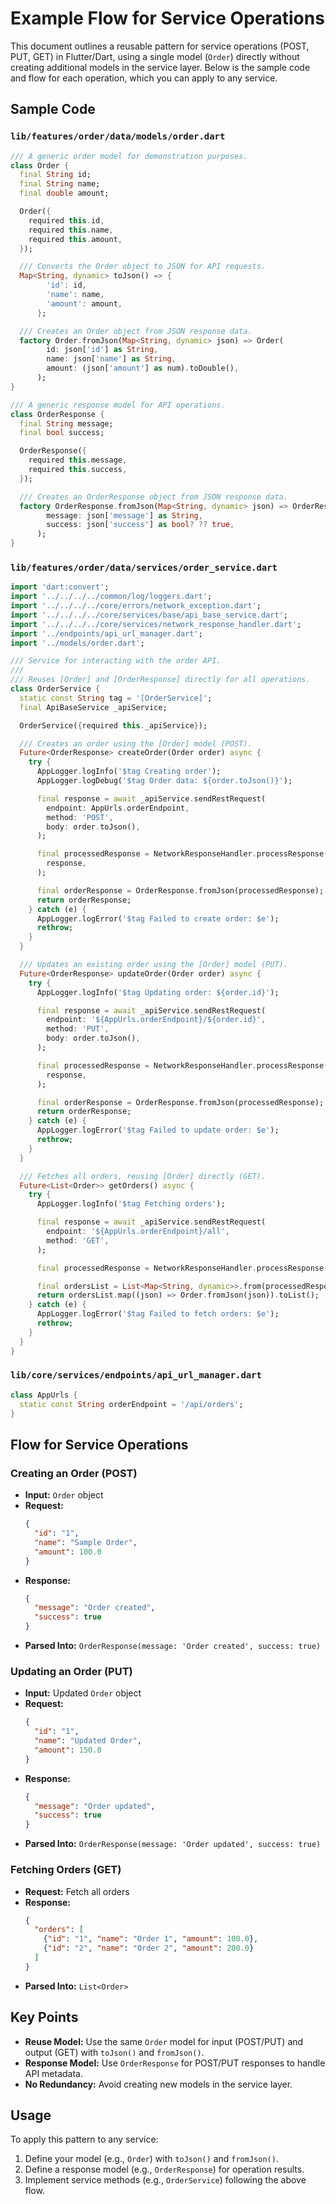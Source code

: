 # Example Flow for Service Operations

This document outlines a reusable pattern for service operations (POST, PUT, GET) in Flutter/Dart, using a single model (`Order`) directly without creating additional models in the service layer. Below is the sample code and flow for each operation, which you can apply to any service.

## Sample Code

### `lib/features/order/data/models/order.dart`

```dart
/// A generic order model for demonstration purposes.
class Order {
  final String id;
  final String name;
  final double amount;

  Order({
    required this.id,
    required this.name,
    required this.amount,
  });

  /// Converts the Order object to JSON for API requests.
  Map<String, dynamic> toJson() => {
        'id': id,
        'name': name,
        'amount': amount,
      };

  /// Creates an Order object from JSON response data.
  factory Order.fromJson(Map<String, dynamic> json) => Order(
        id: json['id'] as String,
        name: json['name'] as String,
        amount: (json['amount'] as num).toDouble(),
      );
}

/// A generic response model for API operations.
class OrderResponse {
  final String message;
  final bool success;

  OrderResponse({
    required this.message,
    required this.success,
  });

  /// Creates an OrderResponse object from JSON response data.
  factory OrderResponse.fromJson(Map<String, dynamic> json) => OrderResponse(
        message: json['message'] as String,
        success: json['success'] as bool? ?? true,
      );
}
```

### `lib/features/order/data/services/order_service.dart`

```dart
import 'dart:convert';
import '../../../../common/log/loggers.dart';
import '../../../../core/errors/network_exception.dart';
import '../../../../core/services/base/api_base_service.dart';
import '../../../../core/services/network_response_handler.dart';
import '../endpoints/api_url_manager.dart';
import '../models/order.dart';

/// Service for interacting with the order API.
///
/// Reuses [Order] and [OrderResponse] directly for all operations.
class OrderService {
  static const String tag = '[OrderService]';
  final ApiBaseService _apiService;

  OrderService({required this._apiService});

  /// Creates an order using the [Order] model (POST).
  Future<OrderResponse> createOrder(Order order) async {
    try {
      AppLogger.logInfo('$tag Creating order');
      AppLogger.logDebug('$tag Order data: ${order.toJson()}');

      final response = await _apiService.sendRestRequest(
        endpoint: AppUrls.orderEndpoint,
        method: 'POST',
        body: order.toJson(),
      );

      final processedResponse = NetworkResponseHandler.processResponse(
        response,
      );

      final orderResponse = OrderResponse.fromJson(processedResponse);
      return orderResponse;
    } catch (e) {
      AppLogger.logError('$tag Failed to create order: $e');
      rethrow;
    }
  }

  /// Updates an existing order using the [Order] model (PUT).
  Future<OrderResponse> updateOrder(Order order) async {
    try {
      AppLogger.logInfo('$tag Updating order: ${order.id}');

      final response = await _apiService.sendRestRequest(
        endpoint: '${AppUrls.orderEndpoint}/${order.id}',
        method: 'PUT',
        body: order.toJson(),
      );

      final processedResponse = NetworkResponseHandler.processResponse(
        response,
      );

      final orderResponse = OrderResponse.fromJson(processedResponse);
      return orderResponse;
    } catch (e) {
      AppLogger.logError('$tag Failed to update order: $e');
      rethrow;
    }
  }

  /// Fetches all orders, reusing [Order] directly (GET).
  Future<List<Order>> getOrders() async {
    try {
      AppLogger.logInfo('$tag Fetching orders');

      final response = await _apiService.sendRestRequest(
        endpoint: '${AppUrls.orderEndpoint}/all',
        method: 'GET',
      );

      final processedResponse = NetworkResponseHandler.processResponse(response);

      final ordersList = List<Map<String, dynamic>>.from(processedResponse['orders']);
      return ordersList.map((json) => Order.fromJson(json)).toList();
    } catch (e) {
      AppLogger.logError('$tag Failed to fetch orders: $e');
      rethrow;
    }
  }
}
```

### `lib/core/services/endpoints/api_url_manager.dart`

```dart
class AppUrls {
  static const String orderEndpoint = '/api/orders';
}
```

## Flow for Service Operations

### Creating an Order (POST)
- **Input:** `Order` object
- **Request:**
  ```json
  {
    "id": "1",
    "name": "Sample Order",
    "amount": 100.0
  }
  ```
- **Response:**
  ```json
  {
    "message": "Order created",
    "success": true
  }
  ```
- **Parsed Into:** `OrderResponse(message: 'Order created', success: true)`

### Updating an Order (PUT)
- **Input:** Updated `Order` object
- **Request:**
  ```json
  {
    "id": "1",
    "name": "Updated Order",
    "amount": 150.0
  }
  ```
- **Response:**
  ```json
  {
    "message": "Order updated",
    "success": true
  }
  ```
- **Parsed Into:** `OrderResponse(message: 'Order updated', success: true)`

### Fetching Orders (GET)
- **Request:** Fetch all orders
- **Response:**
  ```json
  {
    "orders": [
      {"id": "1", "name": "Order 1", "amount": 100.0},
      {"id": "2", "name": "Order 2", "amount": 200.0}
    ]
  }
  ```
- **Parsed Into:** `List<Order>`

## Key Points
- **Reuse Model:** Use the same `Order` model for input (POST/PUT) and output (GET) with `toJson()` and `fromJson()`.
- **Response Model:** Use `OrderResponse` for POST/PUT responses to handle API metadata.
- **No Redundancy:** Avoid creating new models in the service layer.

## Usage
To apply this pattern to any service:
1. Define your model (e.g., `Order`) with `toJson()` and `fromJson()`.
2. Define a response model (e.g., `OrderResponse`) for operation results.
3. Implement service methods (e.g., `OrderService`) following the above flow.


